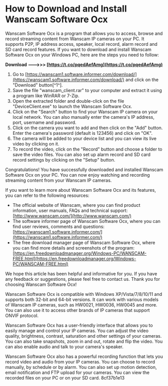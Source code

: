 
 
# How to Download and Install Wanscam Software Ocx
 
Wanscam Software Ocx is a program that allows you to access, browse and record streaming content from Wanscam IP cameras on your PC. It supports P2P, IP address access, speaker, local record, alarm record and SD card record features. If you want to download and install Wanscam Software Ocx on your Windows PC, here are the steps you need to follow:
 
**Download --->>> [https://t.co/pqedAefAmg](https://t.co/pqedAefAmg)**


 
1. Go to [https://wanscam1.software.informer.com/download/](https://wanscam1.software.informer.com/download/) and click on the "Download" button[^1^].
2. Save the file "wanscam\_client.rar" to your computer and extract it using a program like WinRAR or 7-Zip.
3. Open the extracted folder and double-click on the file "DeviceClient.exe" to launch the Wanscam Software Ocx.
4. Click on the "Search" button to find your Wanscam IP camera on your local network. You can also manually enter the camera's IP address, port, username and password.
5. Click on the camera you want to add and then click on the "Add" button. Enter the camera's password (default is 123456) and click on "OK".
6. The camera will be added to your device list and you can view its live video by clicking on it.
7. To record the video, click on the "Record" button and choose a folder to save the video files. You can also set up alarm record and SD card record settings by clicking on the "Setup" button.

Congratulations! You have successfully downloaded and installed Wanscam Software Ocx on your PC. You can now enjoy watching and recording streaming content from your Wanscam IP cameras.
  
If you want to learn more about Wanscam Software Ocx and its features, you can refer to the following resources:

- The official website of Wanscam, where you can find product information, user manuals, FAQs and technical support: [http://www.wanscam.com/](http://www.wanscam.com/)
- The software informer page of Wanscam Software Ocx, where you can find user reviews, comments and questions: [https://wanscam1.software.informer.com/](https://wanscam1.software.informer.com/)
- The free download manager page of Wanscam Software Ocx, where you can find more details and screenshots of the program: [https://en.freedownloadmanager.org/Windows-PC/WANSCAM-FREE.html](https://en.freedownloadmanager.org/Windows-PC/WANSCAM-FREE.html)

We hope this article has been helpful and informative for you. If you have any feedback or suggestions, please feel free to contact us. Thank you for choosing Wanscam Software Ocx!
  
Wanscam Software Ocx is compatible with Windows XP/Vista/7/8/10/11 and supports both 32-bit and 64-bit versions. It can work with various models of Wanscam IP cameras, such as HW0021, HW0036, HW0045 and more. You can also use it to access other brands of IP cameras that support ONVIF protocol.
 
Wanscam Software Ocx has a user-friendly interface that allows you to easily manage and control your IP cameras. You can adjust the video quality, brightness, contrast, saturation and other settings of your cameras. You can also take snapshots, zoom in and out, rotate and flip the video. You can also enable audio and talk to your camera's speaker.
 
Wanscam Software Ocx also has a powerful recording function that lets you record video and audio from your IP cameras. You can choose to record manually, by schedule or by alarm. You can also set up motion detection, email notification and FTP upload for your cameras. You can view the recorded files on your PC or on your SD card.
 8cf37b1e13
 
